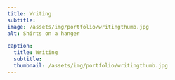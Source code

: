 ```yaml
---
title: Writing
subtitle: 
image: /assets/img/portfolio/writingthumb.jpg
alt: Shirts on a hanger

caption:
  title: Writing
  subtitle: 
  thumbnail: /assets/img/portfolio/writingthumb.jpg
---
```

